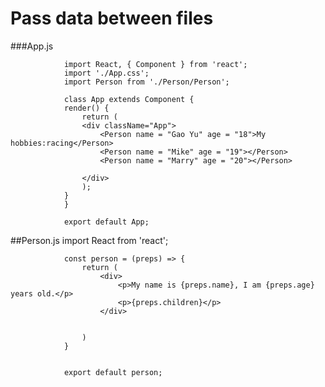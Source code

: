 # Pass data between files

###App.js

                import React, { Component } from 'react';
                import './App.css';
                import Person from './Person/Person';

                class App extends Component {
                render() {
                    return (
                    <div className="App">
                        <Person name = "Gao Yu" age = "18">My hobbies:racing</Person>
                        <Person name = "Mike" age = "19"></Person>
                        <Person name = "Marry" age = "20"></Person>

                    </div>
                    );
                }
                }

                export default App;



##Person.js
                import React from 'react';

                const person = (preps) => {
                    return (
                        <div>
                            <p>My name is {preps.name}, I am {preps.age} years old.</p>
                            <p>{preps.children}</p>
                        </div>
                    
                    
                    )
                }


                export default person;